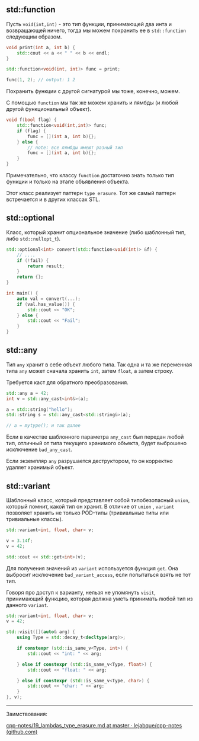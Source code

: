## std::function

Пусть `void(int,int)` - это тип функции, принимающей два инта и возвращающей ничего, тогда мы можем похранить ее в `std::function` следующим образом.

```cpp
void print(int a, int b) {
    std::cout << a << " " << b << endl;
}

std::function<void(int, int)> func = print;

func(1, 2); // output: 1 2
```

Похранить функции с другой сигнатурой мы тоже, конечно, можем.

С помощью `function` мы так же можем хранить и лямбды (и любой другой функциональный объект).

```cpp
void f(bool flag) {
    std::function<void(int,int)> func;
    if (flag) {
        func = [](int a, int b){}; 
    } else {
        // note: все лямбды имеют разный тип
        func = [](int a, int b){};
    }
}
```

Примечательно, что классу `function` достаточно знать только тип функции и только на этапе объявления объекта.

Этот класс реализует паттерн `type erasure`. Тот же самый паттерн встречается и в других классах STL.

## std::optional

Класс, который хранит опциональное значение (либо шаблонный тип, либо `std::nullopt_t`).

```cpp
std::optional<int> convert(std::function<void(int)> &f) {
    // ....
    if (!fail) {
        return result;
    }
    return {};
}

int main() {
    auto val = convert(...);
    if (val.has_value()) {
        std::cout << "OK";
    } else {
        std::cout << "Fail";
    }
}
```

## std::any

Тип `any` хранит в себе объект любого типа. Так одна и та же переменная типа `any` может сначала хранить `int`, затем `float`, а затем строку.

Требуется каст для обратного преобразования.

```cpp
std::any a = 42;
int v = std::any_cast<int&>(a);

a = std::string("hello");
std::string s = std::any_cast<std::string&>(a);

// a = mytype(); и так далее
```

Если в качестве шаблонного параметра `any_cast` был передан любой тип, отличный от типа текущего хранимого объекта, будет выброшено исключение `bad_any_cast`.

Если экземпляр `any` разрушается деструктором, то он корректно удаляет хранимый объект.

## std::variant

Шаблонный класс, который представляет собой типобезопасный `union`, который помнит, какой тип он хранит. В отличие от `union` , `variant` позволяет хранить не только POD-типы (тривиальные типы или тривиальные классы).

```cpp
std::variant<int, float, char> v;

v = 3.14f;
v = 42;

std::cout << std::get<int>(v);
```

Для получения значений из `variant` используется функция `get`. Она выбросит исключение `bad_variant_access`, если попытаться взять не тот тип.

Говоря про доступ к варианту, нельзя не упомянуть `visit`, принимающий функцию, которая должна уметь принимать любой тип из данного `variant`.

```cpp
std::variant<int, float, char> v;
v = 42;

std::visit([](auto& arg) {
    using Type = std::decay_t<decltype(arg)>;

    if constexpr (std::is_same_v<Type, int>) {
        std::cout << "int: " << arg;

    } else if constexpr (std::is_same_v<Type, float>) {
        std::cout << "float: " << arg;

    } else if constexpr (std::is_same_v<Type, char>) {
        std::cout << "char: " << arg;
    }
}, v);
```

---

Заимствования:

[cpp-notes/19_lambdas_type_erasure.md at master · lejabque/cpp-notes (github.com)](https://github.com/lejabque/cpp-notes/blob/master/src/19_lambdas_type_erasure.md)
